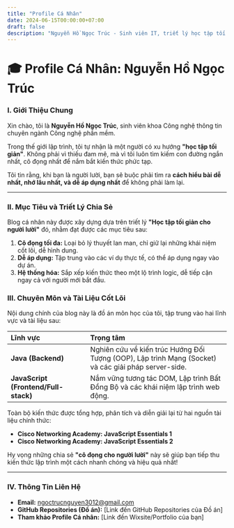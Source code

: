 ```yaml
---
title: "Profile Cá Nhân"
date: 2024-06-15T00:00:00+07:00
draft: false
description: "Nguyễn Hồ Ngọc Trúc - Sinh viên IT, triết lý học tập tối giản."
---
```


# 🎓 Profile Cá Nhân: Nguyễn Hồ Ngọc Trúc

### I. Giới Thiệu Chung

Xin chào, tôi là **Nguyễn Hồ Ngọc Trúc**, sinh viên khoa Công nghệ thông tin chuyên ngành Công nghệ phần mềm.

Trong thế giới lập trình, tôi tự nhận là một người có xu hướng **"học tập tối giản"**. Không phải vì thiếu đam mê, mà vì tôi luôn tìm kiếm con đường ngắn nhất, cô đọng nhất để nắm bắt kiến thức phức tạp.

Tôi tin rằng, khi bạn là người lười, bạn sẽ buộc phải tìm ra **cách hiểu bài dễ nhất, nhớ lâu nhất, và dễ áp dụng nhất** để không phải làm lại.

---

### II. Mục Tiêu và Triết Lý Chia Sẻ

Blog cá nhân này được xây dựng dựa trên triết lý **"Học tập tối giản cho người lười"** đó, nhằm đạt được các mục tiêu sau:

1.  **Cô đọng tối đa:** Loại bỏ lý thuyết lan man, chỉ giữ lại những khái niệm cốt lõi, dễ hình dung.
2.  **Dễ áp dụng:** Tập trung vào các ví dụ thực tế, có thể áp dụng ngay vào dự án.
3.  **Hệ thống hóa:** Sắp xếp kiến thức theo một lộ trình logic, dễ tiếp cận ngay cả với người mới bắt đầu.

### III. Chuyên Môn và Tài Liệu Cốt Lõi

Nội dung chính của blog này là đồ án môn học của tôi, tập trung vào hai lĩnh vực và tài liệu sau:

| Lĩnh vực                             | Trọng tâm                                                                                            |
| :----------------------------------- | :--------------------------------------------------------------------------------------------------- |
| **Java (Backend)**                   | Nghiên cứu về kiến trúc Hướng Đối Tượng (OOP), Lập trình Mạng (Socket) và các giải pháp server-side. |
| **JavaScript (Frontend/Full-stack)** | Nắm vững tương tác DOM, Lập trình Bất Đồng Bộ và các khái niệm lập trình web động.                   |

Toàn bộ kiến thức được tổng hợp, phân tích và diễn giải lại từ hai nguồn tài liệu chính thức:

* **Cisco Networking Academy: JavaScript Essentials 1**
* **Cisco Networking Academy: JavaScript Essentials 2**

Hy vọng những chia sẻ **"cô đọng cho người lười"** này sẽ giúp bạn tiếp thu kiến thức lập trình một cách nhanh chóng và hiệu quả nhất!

---

### IV. Thông Tin Liên Hệ

* **Email:** ngoctrucnguyen3012@gmail.com
* **GitHub Repositories (Đồ án):** [Link đến GitHub Repositories của Đồ án]
* **Tham khảo Profile Cá nhân:** [Link đến Wixsite/Portfolio của bạn]